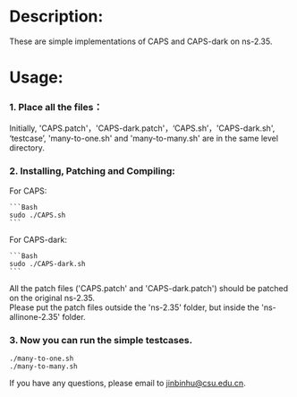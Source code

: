 # Description: 
  
These are simple implementations of CAPS and CAPS-dark on ns-2.35.  
  
# Usage:
  
### 1. Place all the files： 

Initially, 'CAPS.patch'，'CAPS-dark.patch'，‘CAPS.sh’，'CAPS-dark.sh', ‘testcase’, 'many-to-one.sh' and 'many-to-many.sh' are in the same level directory.
  
### 2. Installing, Patching and Compiling:
	
For CAPS:

	```Bash  
	sudo ./CAPS.sh
	```
	
For CAPS-dark:

	```Bash  
	sudo ./CAPS-dark.sh
	```
	
All the patch files ('CAPS.patch' and 'CAPS-dark.patch') should be patched on the original ns-2.35.  
Please put the patch files outside the 'ns-2.35' folder, but inside the 'ns-allinone-2.35' folder.  
  
### 3. Now you can run the simple testcases.

	./many-to-one.sh 
	./many-to-many.sh  
  
If you have any questions, please email to jinbinhu@csu.edu.cn.  
